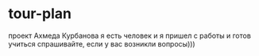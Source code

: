 # tour-plan

проект Ахмеда Курбанова
я есть человек
и я пришел с работы и готов учиться
спрашивайте, если у вас возникли вопросы)))
